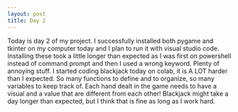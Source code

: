```yaml
---
layout: post
title: Day 2
---
```


Today is day 2 of my project. I successfully installed both pygame and tkinter on my computer today and I plan to run it with visual studio code. Installing these took a little longer than expected as I was first on powershell instead of command prompt and then I used a wrong keyword. Plenty of annoying stuff. I started coding blackjack today on colab, it is A LOT harder than I expected. So many functions to define and to organize, so many variables to keep track of. Each hand dealt in the game needs to have a visual and a value that are different from each other! Blackjack might take a day longer than expected, but I think that is fine as long as I work hard. 
